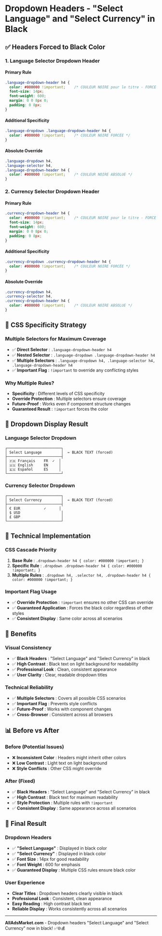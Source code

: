 # Dropdown Headers - "Select Language" and "Select Currency" in Black

## ✅ **Headers Forced to Black Color**

### **1. Language Selector Dropdown Header**

#### **Primary Rule**
```css
.language-dropdown-header h4 {
  color: #000000 !important;    /* COULEUR NOIRE pour le titre - FORCE */
  font-size: 14px;
  font-weight: 600;
  margin: 0 0 8px 0;
  padding: 0 8px;
}
```

#### **Additional Specificity**
```css
.language-dropdown .language-dropdown-header h4 {
  color: #000000 !important;    /* COULEUR NOIRE FORCÉE */
}
```

#### **Absolute Override**
```css
.language-dropdown h4,
.language-selector h4,
.language-dropdown-header h4 {
  color: #000000 !important;    /* COULEUR NOIRE ABSOLUE */
}
```

### **2. Currency Selector Dropdown Header**

#### **Primary Rule**
```css
.currency-dropdown-header h4 {
  color: #000000 !important;    /* COULEUR NOIRE pour le titre - FORCE */
  font-size: 14px;
  font-weight: 600;
  margin: 0 0 8px 0;
  padding: 0 8px;
}
```

#### **Additional Specificity**
```css
.currency-dropdown .currency-dropdown-header h4 {
  color: #000000 !important;    /* COULEUR NOIRE FORCÉE */
}
```

#### **Absolute Override**
```css
.currency-dropdown h4,
.currency-selector h4,
.currency-dropdown-header h4 {
  color: #000000 !important;    /* COULEUR NOIRE ABSOLUE */
}
```

## 🎯 **CSS Specificity Strategy**

### **Multiple Selectors for Maximum Coverage**
- ✅ **Direct Selector** : `.language-dropdown-header h4`
- ✅ **Nested Selector** : `.language-dropdown .language-dropdown-header h4`
- ✅ **Multiple Selectors** : `.language-dropdown h4, .language-selector h4, .language-dropdown-header h4`
- ✅ **Important Flag** : `!important` to override any conflicting styles

### **Why Multiple Rules?**
- **Specificity** : Different levels of CSS specificity
- **Override Protection** : Multiple selectors ensure coverage
- **Future-Proof** : Works even if component structure changes
- **Guaranteed Result** : `!important` forces the color

## 📱 **Dropdown Display Result**

### **Language Selector Dropdown**
```
┌─────────────────────────┐
│ Select Language         │  ← BLACK TEXT (forced)
├─────────────────────────┤
│ 🇫🇷 Français    FR  ✓  │
│ 🇺🇸 English     EN     │
│ 🇪🇸 Español     ES     │
└─────────────────────────┘
```

### **Currency Selector Dropdown**
```
┌─────────────────────────┐
│ Select Currency         │  ← BLACK TEXT (forced)
├─────────────────────────┤
│ € EUR           ✓      │
│ $ USD                   │
│ £ GBP                   │
└─────────────────────────┘
```

## 🔧 **Technical Implementation**

### **CSS Cascade Priority**
1. **Base Rule** : `.dropdown-header h4 { color: #000000 !important; }`
2. **Specific Rule** : `.dropdown .dropdown-header h4 { color: #000000 !important; }`
3. **Multiple Rules** : `.dropdown h4, .selector h4, .dropdown-header h4 { color: #000000 !important; }`

### **Important Flag Usage**
- ✅ **Override Protection** : `!important` ensures no other CSS can override
- ✅ **Guaranteed Application** : Forces the black color regardless of other styles
- ✅ **Consistent Display** : Same color across all scenarios

## 🎯 **Benefits**

### **Visual Consistency**
- ✅ **Black Headers** : "Select Language" and "Select Currency" in black
- ✅ **High Contrast** : Black text on light background for readability
- ✅ **Professional Look** : Clean, consistent appearance
- ✅ **User Clarity** : Clear, readable dropdown titles

### **Technical Reliability**
- ✅ **Multiple Selectors** : Covers all possible CSS scenarios
- ✅ **Important Flag** : Prevents style conflicts
- ✅ **Future-Proof** : Works with component changes
- ✅ **Cross-Browser** : Consistent across all browsers

## 📊 **Before vs After**

### **Before (Potential Issues)**
- ❌ **Inconsistent Color** : Headers might inherit other colors
- ❌ **Low Contrast** : Light text on light background
- ❌ **Style Conflicts** : Other CSS might override

### **After (Fixed)**
- ✅ **Black Headers** : "Select Language" and "Select Currency" in black
- ✅ **High Contrast** : Black text for maximum readability
- ✅ **Style Protection** : Multiple rules with `!important`
- ✅ **Consistent Display** : Same appearance across all scenarios

## 🎯 **Final Result**

### **Dropdown Headers**
- ✅ **"Select Language"** : Displayed in black color
- ✅ **"Select Currency"** : Displayed in black color
- ✅ **Font Size** : 14px for good readability
- ✅ **Font Weight** : 600 for emphasis
- ✅ **Guaranteed Display** : Multiple CSS rules ensure black color

### **User Experience**
- **Clear Titles** : Dropdown headers clearly visible in black
- **Professional Look** : Consistent, clean appearance
- **Easy Reading** : High contrast black text
- **Reliable Display** : Works consistently across all scenarios

---

**AllAdsMarket.com** - Dropdown headers "Select Language" and "Select Currency" now in black! ✅🌐💰

